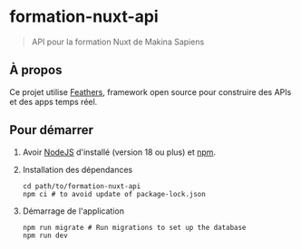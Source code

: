 # formation-nuxt-api

> API pour la formation Nuxt de Makina Sapiens

## À propos

Ce projet utilise [Feathers](http://feathersjs.com), framework open source pour construire des APIs et des apps temps réel.

## Pour démarrer

1. Avoir  [NodeJS](https://nodejs.org/) d'installé (version 18 ou plus) et [npm](https://www.npmjs.com/).
2. Installation des dépendances

    ```
    cd path/to/formation-nuxt-api
    npm ci # to avoid update of package-lock.json
    ```

3. Démarrage de l'application

    ```
    npm run migrate # Run migrations to set up the database
    npm run dev
    ```
